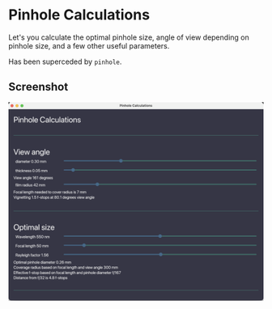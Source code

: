 # Pinhole Calculations

Let's you calculate the optimal pinhole size, angle of view depending on pinhole size,
and a few other useful parameters.

Has been superceded by `pinhole`.

## Screenshot

![Main window](screenshots/phcalc_00.png?raw=true "Main Window")
